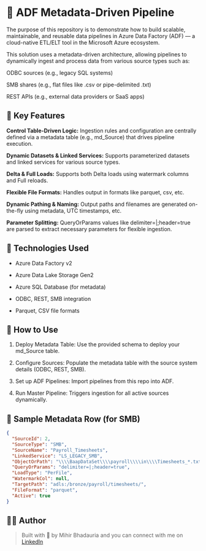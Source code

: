 # 💼 ADF Metadata-Driven Pipeline

The purpose of this repository is to demonstrate how to build scalable, maintainable, and reusable data pipelines in Azure Data Factory (ADF) — a cloud-native ETL/ELT tool in the Microsoft Azure ecosystem.

This solution uses a metadata-driven architecture, allowing pipelines to dynamically ingest and process data from various source types such as:

ODBC sources (e.g., legacy SQL systems)

SMB shares (e.g., flat files like .csv or pipe-delimited .txt)

REST APIs (e.g., external data providers or SaaS apps)

## 🧠 Key Features

**Control Table-Driven Logic:** Ingestion rules and configuration are centrally defined via a metadata table (e.g., md_Source) that drives pipeline execution.

**Dynamic Datasets & Linked Services:** Supports parameterized datasets and linked services for various source types.

**Delta & Full Loads:** Supports both Delta loads using watermark columns and Full reloads.

**Flexible File Formats:** Handles output in formats like parquet, csv, etc.

**Dynamic Pathing & Naming:** Output paths and filenames are generated on-the-fly using metadata, UTC timestamps, etc.

**Parameter Splitting:** QueryOrParams values like delimiter=|;header=true are parsed to extract necessary parameters for flexible ingestion.

## 🧪 Technologies Used

* Azure Data Factory v2

* Azure Data Lake Storage Gen2

* Azure SQL Database (for metadata)

* ODBC, REST, SMB integration

* Parquet, CSV file formats

## 🔧 How to Use

1. Deploy Metadata Table: Use the provided schema to deploy your md_Source table.

2. Configure Sources: Populate the metadata table with the source system details (ODBC, REST, SMB).

3. Set up ADF Pipelines: Import pipelines from this repo into ADF.

4. Run Master Pipeline: Triggers ingestion for all active sources dynamically.

## 🧩 Sample Metadata Row (for SMB)
```json
{
  "SourceId": 2,
  "SourceType": "SMB",
  "SourceName": "Payroll_Timesheets",
  "LinkedService": "LS_LEGACY_SMB",
  "ObjectOrPath": "\\\\BaapDataSet\\\\payroll\\\\in\\\\Timesheets_*.txt",
  "QueryOrParams": "delimiter=|;header=true",
  "LoadType": "PerFile",
  "WatermarkCol": null,
  "TargetPath": "adls:/bronze/payroll/timesheets/",
  "FileFormat": "parquet",
  "Active": true
}
```

## 👨‍💻 Author

> Built with 💪 by Mihir Bhadauria and you can connect with me on [LinkedIn](https://www.linkedin.com/in/mihir-bhadauria/)
